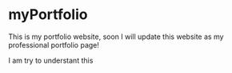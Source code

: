 # myPortfolio

This is my portfolio website, soon I will update this website as my professional portfolio page!

I am try to understant this
